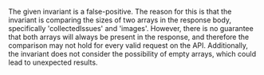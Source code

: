 The given invariant is a false-positive. The reason for this is that the invariant is comparing the sizes of two arrays in the response body, specifically 'collectedIssues' and 'images'. However, there is no guarantee that both arrays will always be present in the response, and therefore the comparison may not hold for every valid request on the API. Additionally, the invariant does not consider the possibility of empty arrays, which could lead to unexpected results.
